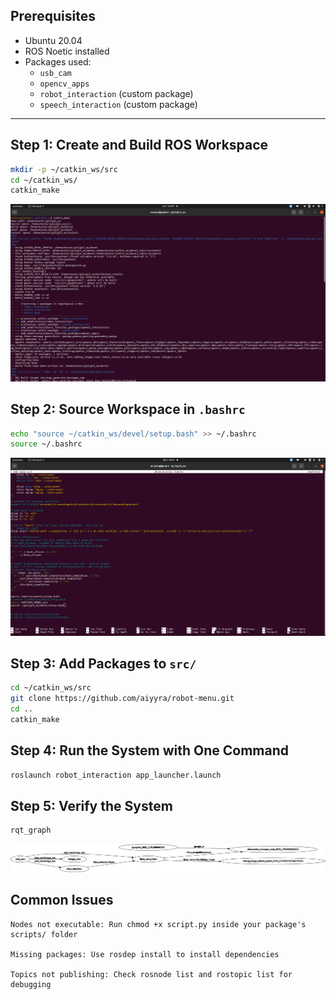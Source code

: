 ## Prerequisites

- Ubuntu 20.04
- ROS Noetic installed
- Packages used:
  - `usb_cam`
  - `opencv_apps`
  - `robot_interaction` (custom package)
  - `speech_interaction` (custom package)

---

## Step 1: Create and Build ROS Workspace

```bash
mkdir -p ~/catkin_ws/src
cd ~/catkin_ws/
catkin_make
```
![ROS Workspace Build Screenshot](docs/catkinmake_output.PNG)

## Step 2: Source Workspace in `.bashrc`
```bash
echo "source ~/catkin_ws/devel/setup.bash" >> ~/.bashrc
source ~/.bashrc
```
![ROS Workspace Build Screenshot](docs/bash.PNG)

## Step 3: Add Packages to `src/`
```bash
cd ~/catkin_ws/src
git clone https://github.com/aiyyra/robot-menu.git
cd ..
catkin_make
```

## Step 4: Run the System with One Command
```bash
roslaunch robot_interaction app_launcher.launch
```

## Step 5: Verify the System
```bash
rqt_graph
```
![ROS Workspace Build Screenshot](docs/rosgraph.png)

## Common Issues

    Nodes not executable: Run chmod +x script.py inside your package's scripts/ folder

    Missing packages: Use rosdep install to install dependencies

    Topics not publishing: Check rosnode list and rostopic list for debugging
